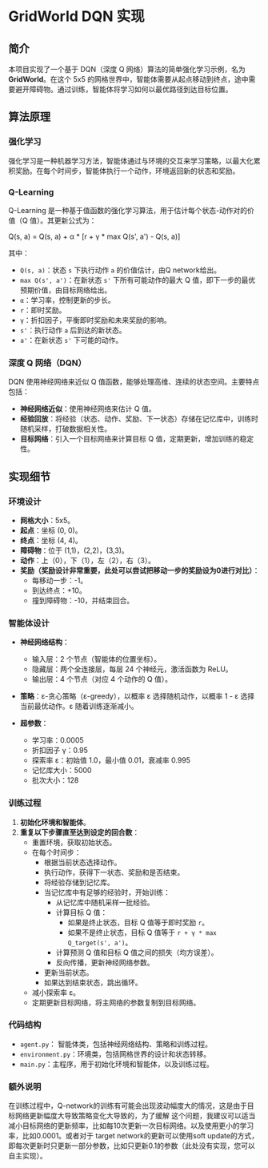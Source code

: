 # GridWorld DQN 实现

## 简介

本项目实现了一个基于 DQN（深度 Q 网络）算法的简单强化学习示例，名为 **GridWorld**。在这个 5x5 的网格世界中，智能体需要从起点移动到终点，途中需要避开障碍物。通过训练，智能体将学习如何以最优路径到达目标位置。

## 算法原理

### 强化学习

强化学习是一种机器学习方法，智能体通过与环境的交互来学习策略，以最大化累积奖励。在每个时间步，智能体执行一个动作，环境返回新的状态和奖励。

### Q-Learning

Q-Learning 是一种基于值函数的强化学习算法，用于估计每个状态-动作对的价值（Q 值）。其更新公式为：

Q(s, a) = Q(s, a) + α * [r + γ * max Q(s', a') - Q(s, a)]


其中：

- `Q(s, a)`：状态 `s` 下执行动作 `a` 的价值估计，由Q network给出。
- `max Q(s', a')`：在新状态 `s'` 下所有可能动作的最大 Q 值，即下一步的最优预期价值，由目标网络给出。
- `α`：学习率，控制更新的步长。
- `r`：即时奖励。
- `γ`：折扣因子，平衡即时奖励和未来奖励的影响。
- `s'`：执行动作 `a` 后到达的新状态。
- `a'`：在新状态 `s'` 下可能的动作。

### 深度 Q 网络（DQN）

DQN 使用神经网络来近似 Q 值函数，能够处理高维、连续的状态空间。主要特点包括：

- **神经网络近似**：使用神经网络来估计 Q 值。
- **经验回放**：将经验（状态、动作、奖励、下一状态）存储在记忆库中，训练时随机采样，打破数据相关性。
- **目标网络**：引入一个目标网络来计算目标 Q 值，定期更新，增加训练的稳定性。

## 实现细节

### 环境设计

- **网格大小**：5x5。
- **起点**：坐标 (0, 0)。
- **终点**：坐标 (4, 4)。
- **障碍物**：位于 (1,1)，(2,2)，(3,3)。
- **动作**：上（0），下（1），左（2），右（3）。
- **奖励（奖励设计非常重要，此处可以尝试把移动一步的奖励设为0进行对比）**：
  - 每移动一步：-1。
  - 到达终点：+10。
  - 撞到障碍物：-10，并结束回合。

### 智能体设计

- **神经网络结构**：
  - 输入层：2 个节点（智能体的位置坐标）。
  - 隐藏层：两个全连接层，每层 24 个神经元，激活函数为 ReLU。
  - 输出层：4 个节点（对应 4 个动作的 Q 值）。

- **策略**：ε-贪心策略（ε-greedy），以概率 ε 选择随机动作，以概率 1 - ε 选择当前最优动作。ε 随着训练逐渐减小。

- **超参数**：
  - 学习率：0.0005
  - 折扣因子 γ：0.95
  - 探索率 ε：初始值 1.0，最小值 0.01，衰减率 0.995
  - 记忆库大小：5000
  - 批次大小：128

### 训练过程

1. **初始化环境和智能体**。
2. **重复以下步骤直至达到设定的回合数**：
   - 重置环境，获取初始状态。
   - 在每个时间步：
     - 根据当前状态选择动作。
     - 执行动作，获得下一状态、奖励和是否结束。
     - 将经验存储到记忆库。
     - 当记忆库中有足够的经验时，开始训练：
       - 从记忆库中随机采样一批经验。
       - 计算目标 Q 值：
         - 如果是终止状态，目标 Q 值等于即时奖励 `r`。
         - 如果不是终止状态，目标 Q 值等于 `r + γ * max Q_target(s', a')`。
       - 计算预测 Q 值和目标 Q 值之间的损失（均方误差）。
       - 反向传播，更新神经网络参数。
     - 更新当前状态。
     - 如果达到结束状态，跳出循环。
   - 减小探索率 ε。
   - 定期更新目标网络，将主网络的参数复制到目标网络。

### 代码结构

- `agent.py`： 智能体类，包括神经网络结构、策略和训练过程。
- `environment.py`：环境类，包括网格世界的设计和状态转移。
- `main.py`：主程序，用于初始化环境和智能体，以及训练过程。

### 额外说明
在训练过程中，Q-network的训练有可能会出现波动幅度大的情况，这是由于目标网络更新幅度大导致策略变化大导致的，为了缓解
这个问题，我建议可以适当减小目标网络的更新频率，比如每10次更新一次目标网络。以及使用更小的学习率，比如0.0001。或者对于
target network的更新可以使用soft update的方式，即每次更新时只更新一部分参数，比如只更新0.1的参数（此处没有实现，您可以自主实现）。
